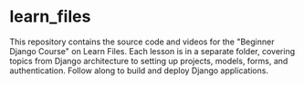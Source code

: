 # learn_files
This repository contains the source code and videos for the "Beginner Django Course" on Learn Files. Each lesson is in a separate folder, covering topics from Django architecture to setting up projects, models, forms, and authentication. Follow along to build and deploy Django applications.
